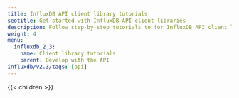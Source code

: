 ```yaml
---
title: InfluxDB API client library tutorials
seotitle: Get started with InfluxDB API client libraries
description: Follow step-by-step tutorials to for InfluxDB API client libraries in your favorite framework or language.
weight: 4
menu:
  influxdb_2_3:
    name: Client library tutorials
    parent: Develop with the API
influxdb/v2.3/tags: [api]
---
```


{{< children >}}
